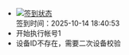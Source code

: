 - [![签到状态](https://github.com/womade/Cloud189-Actions/actions/workflows/main.yml/badge.svg?branch=main)](https://github.com/womade/Cloud189-Actions/actions/workflows/main.yml) <br> 签到时间：2025-10-14 18:40:53
- 开始执行帐号1
- 设备ID不存在，需要二次设备校验
